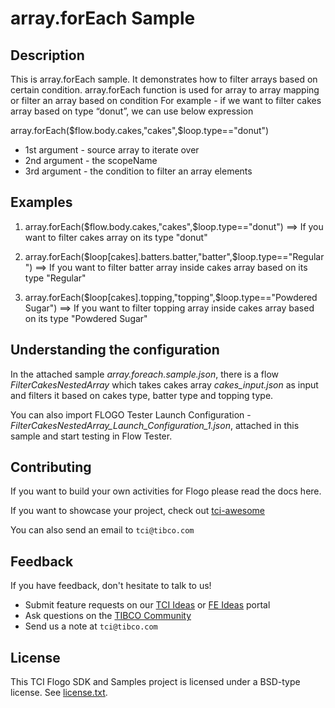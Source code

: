 # array.forEach Sample


## Description

This is array.forEach sample. It demonstrates how to filter arrays based on certain condition.
array.forEach function is used for array to array mapping or filter an array based on condition
For example - if we want to filter cakes array based on type “donut”, we can use below expression

array.forEach($flow.body.cakes,"cakes",$loop.type=="donut")

* 1st argument - source array to iterate over
* 2nd argument - the scopeName
* 3rd argument - the condition to filter an array elements 

## Examples

1. array.forEach($flow.body.cakes,"cakes",$loop.type=="donut") ==> If you want to filter cakes array on its type "donut"

2. array.forEach($loop[cakes].batters.batter,"batter",$loop.type=="Regular") ==> If you want to filter batter array inside cakes array based on its type "Regular"

3. array.forEach($loop[cakes].topping,"topping",$loop.type=="Powdered Sugar") ==> If you want to filter topping array inside cakes array based on its type "Powdered Sugar"

## Understanding the configuration

In the attached sample *array.foreach.sample.json*, there is a flow *FilterCakesNestedArray* which takes cakes array *cakes_input.json* as input and filters it based on cakes type, batter type and topping type. 


You can also import FLOGO Tester Launch Configuration - *FilterCakesNestedArray_Launch_Configuration_1.json*, attached in this sample and start testing in Flow Tester.

## Contributing
If you want to build your own activities for Flogo please read the docs here.

If you want to showcase your project, check out [tci-awesome](https://github.com/TIBCOSoftware/tci-awesome)

You can also send an email to `tci@tibco.com`

## Feedback
If you have feedback, don't hesitate to talk to us!

* Submit feature requests on our [TCI Ideas](https://ideas.tibco.com/?project=TCI) or [FE Ideas](https://ideas.tibco.com/?project=FE) portal
* Ask questions on the [TIBCO Community](https://community.tibco.com/answers/product/344006)
* Send us a note at `tci@tibco.com`


## License
This TCI Flogo SDK and Samples project is licensed under a BSD-type license. See [license.txt](license.txt).
